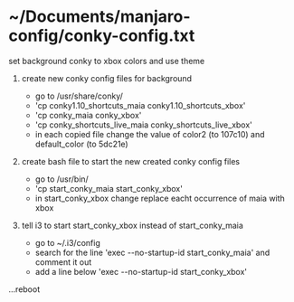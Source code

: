 # ~/Documents/manjaro-config/conky-config.txt

set background conky to xbox colors and use theme

1. create new conky config files for background
	- go to /usr/share/conky/
	- 'cp conky1.10_shortcuts_maia conky1.10_shortcuts_xbox'
	- 'cp conky_maia conky_xbox'
	- 'cp conky_shortcuts_live_maia conky_shortcuts_live_xbox'
	- in each copied file change the value of color2 (to 107c10) and default_color (to 5dc21e)

2. create bash file to start the new created conky config files
	- go to /usr/bin/
	- 'cp start_conky_maia start_conky_xbox'
	- in start_conky_xbox change replace eacht occurrence of maia with xbox

3. tell i3 to start start_conky_xbox instead of start_conky_maia
	- go to ~/.i3/config
	- search for the line 'exec --no-startup-id start_conky_maia' and comment it out
	- add a line below 'exec --no-startup-id start_conky_xbox'


...reboot